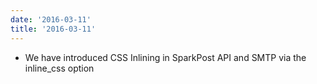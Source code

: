 ```yaml
---
date: '2016-03-11'
title: '2016-03-11'
---
```


* We have introduced CSS Inlining in SparkPost API and SMTP via the inline_css option


